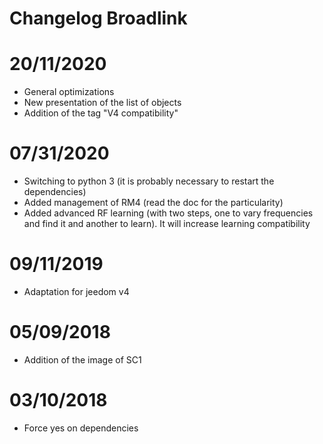 # Changelog Broadlink
# 20/11/2020

- General optimizations
- New presentation of the list of objects
- Addition of the tag "V4 compatibility"

# 07/31/2020

- Switching to python 3 (it is probably necessary to restart the dependencies)
- Added management of RM4 (read the doc for the particularity)
- Added advanced RF learning (with two steps, one to vary frequencies and find it and another to learn). It will increase learning compatibility


# 09/11/2019

- Adaptation for jeedom v4

# 05/09/2018

- Addition of the image of SC1

# 03/10/2018

- Force yes on dependencies
